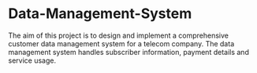 # Data-Management-System
The aim of this project is to design and implement a comprehensive customer data management system for a telecom company. The data management system handles subscriber information, payment details and service usage.
